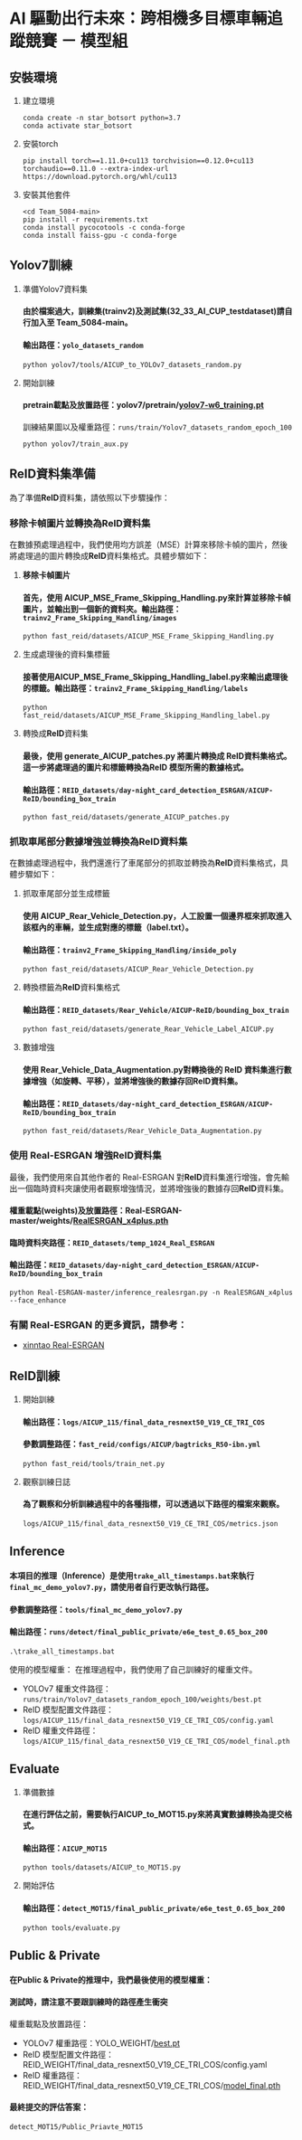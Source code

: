 # AI 驅動出行未來：跨相機多目標車輛追蹤競賽 － 模型組

## 安裝環境

1. 建立環境
    ```
    conda create -n star_botsort python=3.7
    conda activate star_botsort
    ```
2. 安裝torch
    ```
    pip install torch==1.11.0+cu113 torchvision==0.12.0+cu113 torchaudio==0.11.0 --extra-index-url https://download.pytorch.org/whl/cu113
    ```
3. 安裝其他套件
    ```
    <cd Team_5084-main>
    pip install -r requirements.txt
    conda install pycocotools -c conda-forge
    conda install faiss-gpu -c conda-forge
    ```
## Yolov7訓練
    
1. 準備Yolov7資料集
    #### 由於檔案過大，訓練集(trainv2)及測試集(32_33_AI_CUP_testdataset)請自行加入至 Team_5084-main。 
    #### 輸出路徑：`yolo_datasets_random`
    ```
    python yolov7/tools/AICUP_to_YOLOv7_datasets_random.py
    ```
2. 開始訓練
    
    #### pretrain載點及放置路徑：yolov7/pretrain/[yolov7-w6_training.pt](https://drive.google.com/drive/folders/1kSvA6zpf8AKdbX3ffw6SJvmFUaJXvAoL?usp=drive_link)
    訓練結果圖以及權重路徑：`runs/train/Yolov7_datasets_random_epoch_100`
    ```
    python yolov7/train_aux.py
    ```

## ReID資料集準備
為了準備**ReID**資料集，請依照以下步驟操作：

### 移除卡幀圖片並轉換為**ReID**資料集
在數據預處理過程中，我們使用均方誤差（MSE）計算來移除卡幀的圖片，然後將處理過的圖片轉換成**ReID**資料集格式。具體步驟如下：
1. **移除卡幀圖片**
    #### 首先，使用 AICUP_MSE_Frame_Skipping_Handling.py來計算並移除卡幀圖片，並輸出到一個新的資料夾。輸出路徑：`trainv2_Frame_Skipping_Handling/images`
    ```
    python fast_reid/datasets/AICUP_MSE_Frame_Skipping_Handling.py
    ```
2. 生成處理後的資料集標籤
    #### 接著使用AICUP_MSE_Frame_Skipping_Handling_label.py來輸出處理後的標籤。輸出路徑：`trainv2_Frame_Skipping_Handling/labels`
    ```
    python fast_reid/datasets/AICUP_MSE_Frame_Skipping_Handling_label.py
    ```
3. 轉換成**ReID**資料集
    #### 最後，使用 generate_AICUP_patches.py 將圖片轉換成 **ReID**資料集格式。這一步將處理過的圖片和標籤轉換為**ReID** 模型所需的數據格式。
    #### 輸出路徑：`REID_datasets/day-night_card_detection_ESRGAN/AICUP-ReID/bounding_box_train`
    ```
    python fast_reid/datasets/generate_AICUP_patches.py
    ```
### 抓取車尾部分數據增強並轉換為**ReID**資料集
在數據處理過程中，我們還進行了車尾部分的抓取並轉換為**ReID**資料集格式，具體步驟如下：
1.	抓取車尾部分並生成標籤
    #### 使用 AICUP_Rear_Vehicle_Detection.py，人工設置一個邊界框來抓取進入該框內的車輛，並生成對應的標籤（label.txt）。
    #### 輸出路徑：`trainv2_Frame_Skipping_Handling/inside_poly`
    ```
    python fast_reid/datasets/AICUP_Rear_Vehicle_Detection.py
    ```
2.	轉換標籤為**ReID**資料集格式
    #### 輸出路徑：`REID_datasets/Rear_Vehicle/AICUP-ReID/bounding_box_train`
    ```
    python fast_reid/datasets/generate_Rear_Vehicle_Label_AICUP.py
    ```
3.	數據增強
    #### 使用 Rear_Vehicle_Data_Augmentation.py對轉換後的 ReID 資料集進行數據增強（如旋轉、平移），並將增強後的數據存回**ReID**資料集。
    #### 輸出路徑：`REID_datasets/day-night_card_detection_ESRGAN/AICUP-ReID/bounding_box_train`
    ```    
    python fast_reid/datasets/Rear_Vehicle_Data_Augmentation.py
    ```
### 使用 Real-ESRGAN 增強**ReID**資料集
最後，我們使用來自其他作者的 Real-ESRGAN 對**ReID**資料集進行增強，會先輸出一個臨時資料夾讓使用者觀察增強情況，並將增強後的數據存回**ReID**資料集。
#### 權重載點(weights)及放置路徑：Real-ESRGAN-master/weights/[RealESRGAN_x4plus.pth](https://drive.google.com/drive/folders/1ME5_t9Lut-ZJ7qS5vuvvq8w7Gs2wj6Cv?usp=drive_link)
#### 臨時資料夾路徑：`REID_datasets/temp_1024_Real_ESRGAN`
#### 輸出路徑：`REID_datasets/day-night_card_detection_ESRGAN/AICUP-ReID/bounding_box_train`
```
python Real-ESRGAN-master/inference_realesrgan.py -n RealESRGAN_x4plus --face_enhance
```
### 有關 Real-ESRGAN 的更多資訊，請參考：
- [xinntao Real-ESRGAN](https://github.com/xinntao/Real-ESRGAN/tree/master)


## ReID訓練

1. 開始訓練
    #### 輸出路徑：`logs/AICUP_115/final_data_resnext50_V19_CE_TRI_COS`
    #### 參數調整路徑：`fast_reid/configs/AICUP/bagtricks_R50-ibn.yml`
    ```
    python fast_reid/tools/train_net.py
    ```
2. 觀察訓練日誌

    #### 為了觀察和分析訓練過程中的各種指標，可以透過以下路徑的檔案來觀察。
    `logs/AICUP_115/final_data_resnext50_V19_CE_TRI_COS/metrics.json`


## Inference
#### 本項目的推理（**Inference**）是使用`trake_all_timestamps.bat`來執行`final_mc_demo_yolov7.py`，**請使用者自行更改執行路徑**。
#### 參數調整路徑：`tools/final_mc_demo_yolov7.py`
#### 輸出路徑：`runs/detect/final_public_private/e6e_test_0.65_box_200`
```
.\trake_all_timestamps.bat
```
使用的模型權重：
在推理過程中，我們使用了自己訓練好的權重文件。
  - YOLOv7 權重文件路徑：`runs/train/Yolov7_datasets_random_epoch_100/weights/best.pt`
  - ReID 模型配置文件路徑：`logs/AICUP_115/final_data_resnext50_V19_CE_TRI_COS/config.yaml`
  - ReID 權重文件路徑：`logs/AICUP_115/final_data_resnext50_V19_CE_TRI_COS/model_final.pth`

## Evaluate

1. 準備數據
    #### 在進行評估之前，需要執行AICUP_to_MOT15.py來將真實數據轉換為提交格式。
    #### 輸出路徑：`AICUP_MOT15`
    ```
    python tools/datasets/AICUP_to_MOT15.py
    ```
2. 開始評估
    #### 輸出路徑：`detect_MOT15/final_public_private/e6e_test_0.65_box_200`
    ```
    python tools/evaluate.py
    ```

## Public & Private

#### 在Public & Private的推理中，我們最後使用的模型權重：
#### 測試時，請注意不要跟訓練時的路徑產生衝突

權重載點及放置路徑：
   - YOLOv7 權重路徑：YOLO_WEIGHT/[best.pt](https://drive.google.com/drive/folders/1XWDbEw2Z9C2leSAiNn7hhLxgf1eNK6QP?usp=drive_link)
   - ReID 模型配置文件路徑：REID_WEIGHT/final_data_resnext50_V19_CE_TRI_COS/config.yaml
   - ReID 權重路徑：REID_WEIGHT/final_data_resnext50_V19_CE_TRI_COS/[model_final.pth](https://drive.google.com/drive/folders/1E_x8MCk6kAjdOUD_HaWGZ1nBTYLtf5qP?usp=drive_link)
#### 最終提交的評估答案：
```
detect_MOT15/Public_Priavte_MOT15
```